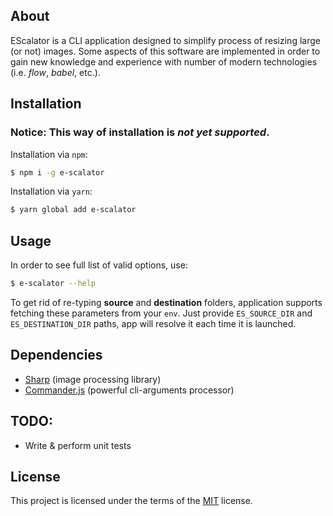 ## About

EScalator is a CLI application designed to simplify process of resizing large (or not) images. Some aspects of this software are implemented in order to gain new knowledge and experience with number of modern technologies (i.e. <i>flow</i>, <i>babel</i>, etc.).

## Installation

### <b>Notice: </b> This way of installation is <i>not yet supported</i>.

Installation via `npm`:

```sh
$ npm i -g e-scalator
```

Installation via `yarn`:

```sh
$ yarn global add e-scalator
```

## Usage

In order to see full list of valid options, use:

```sh
$ e-scalator --help
```

To get rid of re-typing **source** and **destination** folders, application supports fetching these parameters from your `env`. Just provide `ES_SOURCE_DIR` and `ES_DESTINATION_DIR` paths, app will resolve it each time it is launched.

## Dependencies

-   [Sharp](https://github.com/lovell/sharp) (image processing library)
-   [Commander.js](https://github.com/tj/commander.js) (powerful cli-arguments processor)

## TODO:

-   Write & perform unit tests

## License

This project is licensed under the terms of the [MIT](LICENSE) license.
